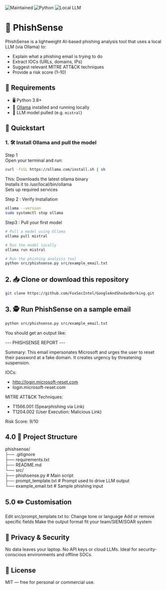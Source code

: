 ![Maintained](https://img.shields.io/badge/status-maintained-brightgreen)
![Python](https://img.shields.io/badge/python-3.10-blue)
![Local LLM](https://img.shields.io/badge/LLM-Ollama-informational)

# 🎣 PhishSense

PhishSense is a lightweight AI-based phishing analysis tool that uses a local LLM (via Ollama) to:

- Explain what a phishing email is trying to do
- Extract IOCs (URLs, domains, IPs)
- Suggest relevant MITRE ATT&CK techniques
- Provide a risk score (1–10)

## 🧠 Requirements

- 🖥️ Python 3.8+
- 🦙 [Ollama](https://ollama.com) installed and running locally
- 💾 LLM model pulled (e.g. `mistral`)

## 🚀 Quickstart

### 1. 🛠️ Install Ollama and pull the model

Step 1  
Open your terminal and run:
```bash
curl -fsSL https://ollama.com/install.sh | sh
```
This:
Downloads the latest ollama binary  
Installs it to /usr/local/bin/ollama  
Sets up required services  

Step 2 : Verify Installation
```bash
ollama --version
sudo systemctl stop ollama
```
Step3 : Pull your first model
```bash
# Pull a model using Ollama
ollama pull mistral

# Run the model locally
ollama run mistral

# Run the phishing analysis tool
python src/phishsense.py src/example_email.txt
```

## 2. 📥 Clone or download this repository
```bash
git clone https://github.com/FoxSecIntel/GoogleAndShodanDorking.git
```

## 3. 🕵️ Run PhishSense on a sample email
```bash
python src/phishsense.py src/example_email.txt  
```
You should get an output like:

--- PHISHSENSE REPORT ---

Summary: This email impersonates Microsoft and urges the user to reset their password at a fake domain. It creates urgency by threatening suspension.

IOCs:
- http://login.microsoft-reset.com
- login.microsoft-reset.com

MITRE ATT&CK Techniques:
- T1566.001 (Spearphishing via Link)
- T1204.002 (User Execution: Malicious Link)

Risk Score: 9/10
## 4.0 🧩 Project Structure
phishsense/  
├── .gitignore  
├── requirements.txt  
├── README.md  
└── src/  
    ├── phishsense.py          # Main script  
    ├── prompt_template.txt    # Prompt used to drive LLM output  
    └── example_email.txt      # Sample phishing input  

## 5.0 ✏️ Customisation
Edit src/prompt_template.txt to:
Change tone or language
Add or remove specific fields
Make the output format fit your team/SIEM/SOAR system

## 🔐 Privacy & Security
No data leaves your laptop.
No API keys or cloud LLMs.
Ideal for security-conscious environments and offline SOCs.

## 📄 License
MIT — free for personal or commercial use.


